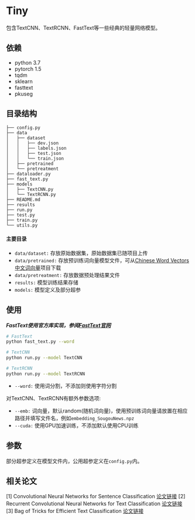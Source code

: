 # Tiny

包含TextCNN、TextRCNN、FastText等一些经典的轻量网络模型。



## 依赖

- python 3.7
- pytorch 1.5
- tqdm
- sklearn
- fasttext
- pkuseg



## 目录结构

```
├── config.py
├── data
│   ├── dataset
│   │   ├── dev.json
│   │   ├── labels.json
│   │   ├── test.json
│   │   └── train.json
│   ├── pretrained
│   └── pretreatment
├── dataloader.py
├── fast_text.py
├── models
│   ├── TextCNN.py
│   └── TextRCNN.py
├── README.md
├── results
├── run.py
├── test.py
├── train.py
└── utils.py
```

#### 主要目录

- `data/dataset:` 存放原始数据集，原始数据集已随项目上传
- `data/pretrained:` 存放预训练词向量模型文件，可从[Chinese Word Vectors 中文词向量](https://github.com/Embedding/Chinese-Word-Vectors)项目下载
- `data/pretreatment:` 存放数据预处理结果文件
- `results:` 模型训练结果存储
- `models:` 模型定义及部分超参



## 使用

***FastText使用官方库实现，参阅[FastText官网](https://fasttext.cc/)***

```bash
# FastText
python fast_text.py --word

# TextCNN
python run.py --model TextCNN

# TextRCNN
python run.py --model TextRCNN
```

- `--word:` 使用词分割，不添加则使用字符分割

对TextCNN、TextRCNN有额外参数选项:

- `--emb:` 词向量，默认random(随机词向量)，使用预训练词向量请放置在相应路径并填写文件名，例如`embedding_SougouNews.npz`
- `--cuda:` 使用GPU加速训练，不添加默认使用CPU训练



## 参数

部分超参定义在模型文件内，公用超参定义在`config.py`内。



## 相关论文

[1] Convolutional Neural Networks for Sentence Classification [论文链接](https://arxiv.org/pdf/1408.5882.pdf)
[2] Recurrent Convolutional Neural Networks for Text Classification [论文链接](http://www.nlpr.ia.ac.cn/cip/~liukang/liukangPageFile/Recurrent%20Convolutional%20Neural%20Networks%20for%20Text%20Classification.pdf)
[3] Bag of Tricks for Efficient Text Classification [论文链接](https://arxiv.org/pdf/1607.01759.pdf)